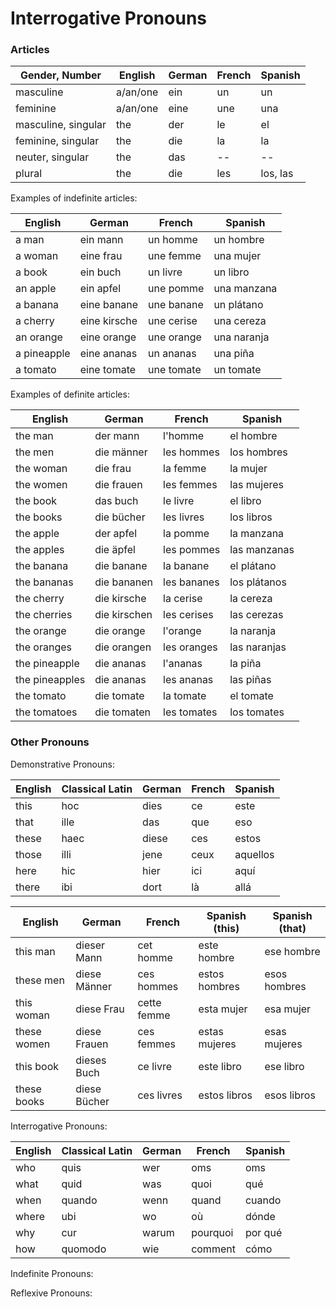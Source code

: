 # Interrogative Pronouns

### Articles

| Gender, Number        | English   | German    | French    | Spanish   |
| --                    | --        | --        | --        | --        |
| masculine             | a/an/one  | ein       | un        | un        |
| feminine              | a/an/one  | eine      | une       | una       |
| masculine, singular   | the       | der       | le        | el        |
| feminine, singular    | the       | die       | la        | la        |
| neuter, singular      | the       | das       | --        | --        |
| plural                | the       | die       | les       | los, las  |

Examples of indefinite articles:

| English       | German        | French        | Spanish       |
| --            | --            | --            | --            |
| a man         | ein mann      | un homme      | un hombre     |
| a woman       | eine frau     | une femme     | una mujer     |
| a book        | ein buch      | un livre      | un libro      |
| an apple      | ein apfel     | une pomme     | una manzana   |
| a banana      | eine banane   | une banane    | un plátano    |
| a cherry      | eine kirsche  | une cerise    | una cereza    |
| an orange     | eine orange   | une orange    | una naranja   |
| a pineapple   | eine ananas   | un ananas     | una piña      |
| a tomato      | eine tomate   | une tomate    | un tomate     |

Examples of definite articles:

| English           | German        | French        | Spanish       |
| --                | --            | --            | --            |
| the man           | der mann      | l'homme       | el hombre     |
| the men           | die männer    | les hommes    | los hombres   |
| the woman         | die frau      | la femme      | la mujer      |
| the women         | die frauen    | les femmes    | las mujeres   |
| the book          | das buch      | le livre      | el libro      |
| the books         | die bücher    | les livres    | los libros    |
| the apple         | der apfel     | la pomme      | la manzana    |
| the apples        | die äpfel     | les pommes    | las manzanas  |
| the banana        | die banane    | la banane     | el plátano    |
| the bananas       | die bananen   | les bananes   | los plátanos  |
| the cherry        | die kirsche   | la cerise     | la cereza     |
| the cherries      | die kirschen  | les cerises   | las cerezas   |
| the orange        | die orange    | l'orange      | la naranja    |
| the oranges       | die orangen   | les oranges   | las naranjas  |
| the pineapple     | die ananas    | l'ananas      | la piña       |
| the pineapples    | die ananas    | les ananas    | las piñas     |
| the tomato        | die tomate    | la tomate     | el tomate     |
| the tomatoes      | die tomaten   | les tomates   | los tomates   |

### Other Pronouns

Demonstrative Pronouns:

| English   | Classical Latin   | German    | French    | Spanish   |
| --        | --                | --        | --        | --        |
| this      | hoc               | dies      | ce        | este      |
| that      | ille              | das       | que       | eso       |
| these     | haec              | diese     | ces       | estos     |
| those     | illi              | jene      | ceux      | aquellos  |
| here      | hic               | hier      | ici       | aquí      |
| there     | ibi               | dort      | là        | allá      |

| English           | German        | French        | Spanish (this)    | Spanish (that)    |
| --                | --            | --            | --                | --                |
| this man          | dieser Mann   | cet homme     | este hombre       | ese hombre        |
| these men         | diese Männer  | ces hommes    | estos hombres     | esos hombres      |
| this woman        | diese Frau    | cette femme   | esta mujer        | esa mujer         |
| these women       | diese Frauen  | ces femmes    | estas mujeres     | esas mujeres      |
| this book         | dieses Buch   | ce livre      | este libro        | ese libro         |
| these books       | diese Bücher  | ces livres    | estos libros      | esos libros       |

Interrogative Pronouns:

| English   | Classical Latin   | German    | French    | Spanish   |
| --        | --                | --        | --        | --        |
| who       | quis              | wer       | oms       | oms       |
| what      | quid              | was       | quoi      | qué       |
| when      | quando            | wenn      | quand     | cuando    |
| where     | ubi               | wo        | où        | dónde     |
| why       | cur               | warum     | pourquoi  | por qué   |
| how       | quomodo           | wie       | comment   | cómo      |

Indefinite Pronouns:

Reflexive Pronouns:

